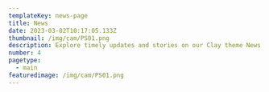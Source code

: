 ```yaml
---
templateKey: news-page
title: News
date: 2023-03-02T10:17:05.133Z
thumbnail: /img/cam/PS01.png
description: Explore timely updates and stories on our Clay theme News page. Stay informed, inspired, and engaged with our latest articles and news.
number: 4
pagetype:
  - main
featuredimage: /img/cam/PS01.png
---
```



